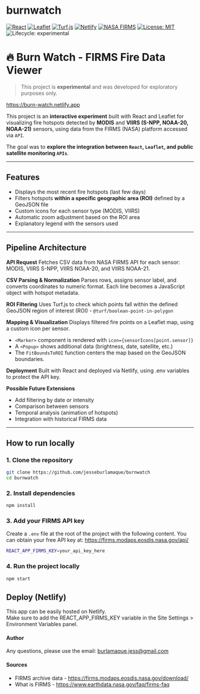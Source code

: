 # burnwatch

[![React](https://img.shields.io/badge/React-18.2.0-blue)](https://reactjs.org/)
[![Leaflet](https://img.shields.io/badge/Leaflet-1.9.4-brightgreen)](https://leafletjs.com/)
[![Turf.js](https://img.shields.io/badge/Turf.js-geospatial-yellow)](https://turfjs.org/)
[![Netlify](https://img.shields.io/badge/Deployed%20on-Netlify-orange)](https://www.netlify.com/)
[![NASA FIRMS](https://img.shields.io/badge/Data%20Source-NASA%20FIRMS-red)](https://firms.modaps.eosdis.nasa.gov/)
[![License: MIT](https://img.shields.io/badge/license-MIT-blue)](https://opensource.org/licenses/MIT)
![Lifecycle: experimental](https://img.shields.io/badge/lifecycle-experimental-orange.svg)


# 🔥 Burn Watch - FIRMS Fire Data Viewer
> This project is **experimental** and was developed for exploratory purposes only.

https://burn-watch.netlify.app

This project is an **interactive experiment** built with React and Leaflet for visualizing fire hotspots detected by **MODIS** and **VIIRS (S-NPP, NOAA-20, NOAA-21)** sensors, using data from the FIRMS (NASA) platform accessed via `API`.

The goal was to **explore the integration between `React`, `Leaflet`, and public satellite monitoring `APIs`**.

---

## Features

- Displays the most recent fire hotspots (last few days)
- Filters hotspots **within a specific geographic area (ROI)** defined by a GeoJSON file
- Custom icons for each sensor type (MODIS, VIIRS)
- Automatic zoom adjustment based on the ROI area
- Explanatory legend with the sensors used

---
## Pipeline Architecture
**API Request**
Fetches CSV data from NASA FIRMS API for each sensor: MODIS, VIIRS S-NPP, VIIRS NOAA-20, and VIIRS NOAA-21.

**CSV Parsing & Normalization**
Parses rows, assigns sensor label, and converts coordinates to numeric format. Each line becomes a JavaScript object with hotspot metadata.

**ROI Filtering**
Uses Turf.js to check which points fall within the defined GeoJSON region of interest (ROI) - `@turf/boolean-point-in-polygon`

**Mapping & Visualization**
Displays filtered fire points on a Leaflet map, using a custom icon per sensor.
- `<Marker>` component is rendered with `icon={sensorIcons[point.sensor]}`
- A `<Popup>` shows additional data (brightness, date, satellite, etc.)
- The `FitBoundsToROI` function centers the map based on the GeoJSON boundaries.

**Deployment**
Built with React and deployed via Netlify, using .env variables to protect the API key.

**Possible Future Extensions**
- Add filtering by date or intensity
- Comparison between sensors
- Temporal analysis (animation of hotspots)
- Integration with historical FIRMS data

---

## How to run locally

### 1. Clone the repository

```bash
git clone https://github.com/jesseburlamaque/burnwatch
cd burnwatch
```

### 2. Install dependencies

```bash
npm install
```

### 3. Add your FIRMS API key

Create a `.env` file at the root of the project with the following content. You can obtain your free API key at: https://firms.modaps.eosdis.nasa.gov/api/

```bash
REACT_APP_FIRMS_KEY=your_api_key_here
```

### 4. Run the project locally

```bash
npm start
```

## Deploy (Netlify)

This app can be easily hosted on Netlify.  
Make sure to add the REACT_APP_FIRMS_KEY variable in the Site Settings > Environment Variables panel.

#### Author
Any questions, please use the email: burlamaque.jess@gmail.com

#### Sources
- FIRMS archive data - https://firms.modaps.eosdis.nasa.gov/download/
- What is FIRMS - https://www.earthdata.nasa.gov/faq/firms-faq
